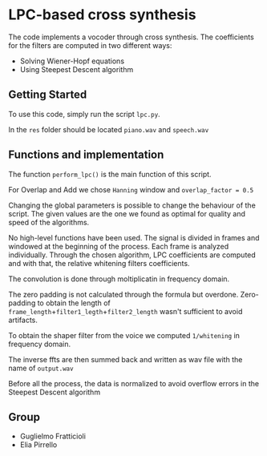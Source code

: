 # LPC-based cross synthesis

The code implements a vocoder through cross synthesis.
The coefficients for the filters are computed in two different ways:
- Solving Wiener-Hopf equations
- Using Steepest Descent algorithm

## Getting Started

To use this code, simply run the script `lpc.py`.

In the `res` folder should be located `piano.wav` and `speech.wav`

## Functions and implementation

The function `perform_lpc()` is the main function of this script.

For Overlap and Add we chose `Hanning` window and `overlap_factor = 0.5`

Changing the global parameters is possible to change the behaviour of the script.
The given values are the one we found as optimal for quality and speed of the algorithms.

No high-level functions have been used.
The signal is divided in frames and windowed at the beginning of the process.
Each frame is analyzed individually. 
Through the chosen algorithm, LPC coefficients are computed and with that, the relative whitening filters coefficients.

The convolution is done through moltiplicatin in frequency domain.

The zero padding is not calculated through the formula but overdone. Zero-padding to obtain the length of `frame_length`+`filter1_legth`+`filter2_length` wasn't sufficient to avoid artifacts.

To obtain the shaper filter from the voice we computed `1/whitening` in frequency domain.

The inverse ffts are then summed back and written as wav file with the name of `output.wav`

Before all the process, the data is normalized to avoid overflow errors in the Steepest Descent algorithm

## Group
- Guglielmo Fratticioli
- Elia Pirrello